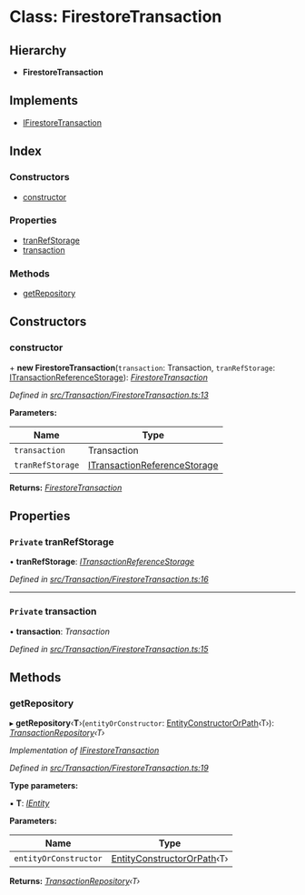 
# Class: FirestoreTransaction

## Hierarchy

* **FirestoreTransaction**

## Implements

* [IFirestoreTransaction](../interfaces/ifirestoretransaction.md)

## Index

### Constructors

* [constructor](firestoretransaction.md#constructor)

### Properties

* [tranRefStorage](firestoretransaction.md#private-tranrefstorage)
* [transaction](firestoretransaction.md#private-transaction)

### Methods

* [getRepository](firestoretransaction.md#getrepository)

## Constructors

###  constructor

\+ **new FirestoreTransaction**(`transaction`: Transaction, `tranRefStorage`: [ITransactionReferenceStorage](../globals.md#itransactionreferencestorage)): *[FirestoreTransaction](firestoretransaction.md)*

*Defined in [src/Transaction/FirestoreTransaction.ts:13](https://github.com/wovalle/fireorm/blob/ad1a9c5/src/Transaction/FirestoreTransaction.ts#L13)*

**Parameters:**

Name | Type |
------ | ------ |
`transaction` | Transaction |
`tranRefStorage` | [ITransactionReferenceStorage](../globals.md#itransactionreferencestorage) |

**Returns:** *[FirestoreTransaction](firestoretransaction.md)*

## Properties

### `Private` tranRefStorage

• **tranRefStorage**: *[ITransactionReferenceStorage](../globals.md#itransactionreferencestorage)*

*Defined in [src/Transaction/FirestoreTransaction.ts:16](https://github.com/wovalle/fireorm/blob/ad1a9c5/src/Transaction/FirestoreTransaction.ts#L16)*

___

### `Private` transaction

• **transaction**: *Transaction*

*Defined in [src/Transaction/FirestoreTransaction.ts:15](https://github.com/wovalle/fireorm/blob/ad1a9c5/src/Transaction/FirestoreTransaction.ts#L15)*

## Methods

###  getRepository

▸ **getRepository**‹**T**›(`entityOrConstructor`: [EntityConstructorOrPath](../globals.md#entityconstructororpath)‹T›): *[TransactionRepository](transactionrepository.md)‹T›*

*Implementation of [IFirestoreTransaction](../interfaces/ifirestoretransaction.md)*

*Defined in [src/Transaction/FirestoreTransaction.ts:19](https://github.com/wovalle/fireorm/blob/ad1a9c5/src/Transaction/FirestoreTransaction.ts#L19)*

**Type parameters:**

▪ **T**: *[IEntity](../interfaces/ientity.md)*

**Parameters:**

Name | Type |
------ | ------ |
`entityOrConstructor` | [EntityConstructorOrPath](../globals.md#entityconstructororpath)‹T› |

**Returns:** *[TransactionRepository](transactionrepository.md)‹T›*

